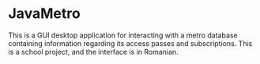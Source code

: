 # JavaMetro

This is a GUI desktop application for interacting with a metro database containing information regarding its access passes and subscriptions. This is a school project, and the interface is in Romanian.
